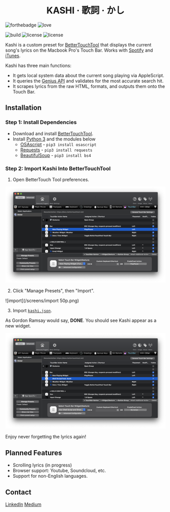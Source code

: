 
<h1 align="center">KASHI · 歌詞 · かし</h1>

![forthebadge](https://forthebadge.com/images/badges/made-with-python.svg)
![love](http://forthebadge.com/images/badges/built-with-love.svg)

![build](https://img.shields.io/badge/build-passing-brightgreen.svg?style=for-the-badge)  ![license](https://img.shields.io/badge/license-GPLv3-blue.svg?style=for-the-badge) ![license](https://img.shields.io/badge/PRs-welcome-yellow.svg?style=for-the-badge)

Kashi is a custom preset for [BetterTouchTool](https://folivora.ai/) that displays the current song's lyrics on the Macbook Pro's Touch Bar. Works with [Spotify](https://www.spotify.com/us/download/other/) and [iTunes](https://www.apple.com/itunes/download/).

Kashi has three main functions:
- It gets local system data about the current song playing via AppleScript.
- It queries the [Genius API](https://docs.genius.com/) and validates for the most accurate search hit.
- It scrapes lyrics from the raw HTML, formats, and outputs them onto the Touch Bar.

## Installation

### Step 1: Install Dependencies
- Download and install [BetterTouchTool](https://folivora.ai/).
- Install [Python 3](https://www.python.org/downloads/release/python-371/) and the modules below
  - [OSAscript](https://github.com/looking-for-a-job/osascript.py) - `pip3 install osascript`
  - [Requests](http://docs.python-requests.org/en/master/) - `pip3 install requests`
  - [BeautifulSoup](https://www.crummy.com/software/BeautifulSoup/) - `pip3 install bs4`

### Step 2: Import Kashi Into BetterTouchTool
1. Open BetterTouch Tool preferences.
 
![pref](/screens/pref.png)
 
2. Click "Manage Presets", then "Import".
 
![import](/screens/import 50p.png)
 
3. Import [`kashi.json`](/kashi.json).
 
As Gordon Ramsay would say, **DONE**. You should see Kashi appear as a new widget.

![kashi](/screens/kashi.png)

Enjoy never forgetting the lyrics again!

## Planned Features
  - Scrolling lyrics (in progress)
  - Browser support: Youtube, Soundcloud, etc.
  - Support for non-English languages.

## Contact
[LinkedIn](https://www.linkedin.com/in/hojim)
[Medium](https://www.medium.com/_jim)
